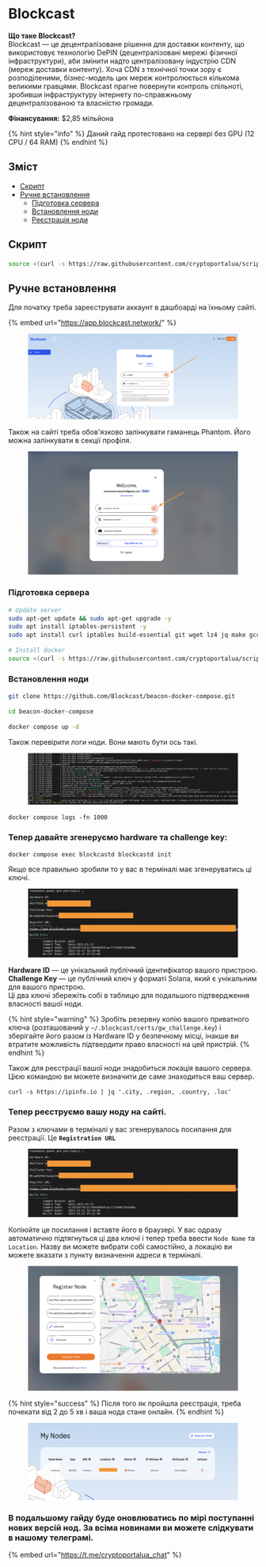 # Blockcast

**Що таке Blockcast?**\
Blockcast — це децентралізоване рішення для доставки контенту, що використовує технологію DePIN (децентралізовані мережі фізичної інфраструктури), аби змінити надто централізовану індустрію CDN (мереж доставки контенту). Хоча CDN з технічної точки зору є розподіленими, бізнес-модель цих мереж контролюється кількома великими гравцями. Blockcast прагне повернути контроль спільноті, зробивши інфраструктуру інтернету по-справжньому децентралізованою та власністю громади.

**Фінансування:** $2,85 мільйона

{% hint style="info" %}
Даний гайд протестовано на сервері без GPU (12 CPU / 64 RAM)
{% endhint %}

## Зміст

* [Скрипт](blockcast.md#skript)
* [Ручне встановлення](blockcast.md#ruchne-vstanovlennya)
  * [Підготовка сервера](blockcast.md#pidgotovka-servera)
  * [Встановлення ноди](blockcast.md#vstanovlennya-nodi)
  * [Реєстрація ноди](blockcast.md#teper-reyestruyemo-vashu-nodu-na-saiti)

## Скрипт

```bash
source <(curl -s https://raw.githubusercontent.com/cryptoportalua/scripts/refs/heads/main/blockcast)
```

## Ручне встановлення

Для початку треба зареєструвати аккаунт в дашбоарді на їхньому сайті.&#x20;

{% embed url="https://app.blockcast.network/" %}

<figure><img src="../.gitbook/assets/Знімок екрана 2025-05-28 о 00.16.27.png" alt=""><figcaption></figcaption></figure>

Також на сайті треба обов'язково залінкувати гаманець Phantom. Його можна залінкувати в секції профіля.

<figure><img src="../.gitbook/assets/Знімок екрана 2025-05-28 о 00.18.06.png" alt=""><figcaption></figcaption></figure>

### Підготовка сервера

```bash
# Update server
sudo apt-get update && sudo apt-get upgrade -y
sudo apt install iptables-persistent -y
sudo apt install curl iptables build-essential git wget lz4 jq make gcc nano automake autoconf tmux htop nvme-cli libgbm1 pkg-config libssl-dev libleveldb-dev tar clang bsdmainutils ncdu unzip -y
```

```bash
# Install docker
source <(curl -s https://raw.githubusercontent.com/cryptoportalua/scripts/refs/heads/main/utils/docker)
```

### Встановлення ноди

```bash
git clone https://github.com/Blockcast/beacon-docker-compose.git
```

```bash
cd beacon-docker-compose
```

```bash
docker compose up -d
```

Також перевірити логи  ноди. Вони мають бути ось такі.

<figure><img src="../.gitbook/assets/Знімок екрана 2025-05-28 о 00.25.07.png" alt=""><figcaption></figcaption></figure>

```
docker compose logs -fn 1000
```

### Тепер давайте згенеруємо hardware та challenge key:

```
docker compose exec blockcastd blockcastd init
```

Якщо все правильно зробили то у вас в терміналі має згенеруватись ці ключі.

<figure><img src="../.gitbook/assets/Знімок екрана 2025-05-28 о 00.26.13.png" alt=""><figcaption></figcaption></figure>

**Hardware ID** — це унікальний публічний ідентифікатор вашого пристрою.\
**Challenge Key** — це публічний ключ у форматі Solana, який є унікальним для вашого пристрою.\
Ці два ключі збережіть собі в таблицю для подальшого підтвердження власності вашої ноди.

{% hint style="warning" %}
Зробіть резервну копію вашого приватного ключа (розташований у `~/.blockcast/certs/gw_challenge.key`) і зберігайте його разом із Hardware ID у безпечному місці, інакше ви втратите можливість підтвердити право власності на цей пристрій.
{% endhint %}

Також для реєстрації вашої ноди знадобиться локація вашого сервера. Цією командою ви можете визначити де саме знаходиться ваш сервер.

```
curl -s https://ipinfo.io | jq '.city, .region, .country, .loc'
```

### Тепер реєструємо вашу ноду на сайті. &#x20;

Разом з ключами  в терміналі у вас згенерувалось посилання для реєстрації. Це **`Registration URL`**

<figure><img src="../.gitbook/assets/Знімок екрана 2025-05-28 о 00.26.13.png" alt=""><figcaption></figcaption></figure>

Копіюйте це посилання і вставте його в браузері. У вас одразу автоматично підтягнуться ці два ключі і тепер треба ввести `Node Name` та `Location`. Назву ви можете вибрати собі самостійно, а локацію ви можете вказати з пункту визначення адреси в терміналі.&#x20;

<figure><img src="../.gitbook/assets/Знімок екрана 2025-05-28 о 00.31.33.png" alt=""><figcaption></figcaption></figure>

{% hint style="success" %}
Після того як пройшла реєстрація, треба почекати від 2 до 5 хв і ваша нода стане онлайн.
{% endhint %}

<figure><img src="../.gitbook/assets/Знімок екрана 2025-05-28 о 00.32.48.png" alt=""><figcaption></figcaption></figure>

### В подальшому гайду буде оновлюватись по мірі поступанні нових версій нод. За всіма новинами ви можете слідкувати в нашому телеграмі.

{% embed url="https://t.me/cryptoportalua_chat" %}
